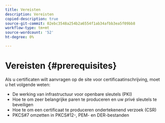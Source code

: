```yaml
---
title: Vereisten
description: Vereisten
copied-description: true
source-git-commit: 02ebc3548a254b2a6554f1ab34afbb3ea5f09bb8
workflow-type: tm+mt
source-wordcount: '52'
ht-degree: 0%

---
```


# Vereisten {#prerequisites}

Als u certificaten wilt aanvragen op de site voor certificaatinschrijving, moet u het volgende weten:

* De werking van infrastructuur voor openbare sleutels (PKI)
* Hoe te om zeer belangrijke paren te produceren en uw privé sleutels te beveiligen
* Hoe te om een certificaat te produceren ondertekenend verzoek (CSR)
* PKCS#7 omzetten in PKCS#12-, PEM- en DER-bestanden
